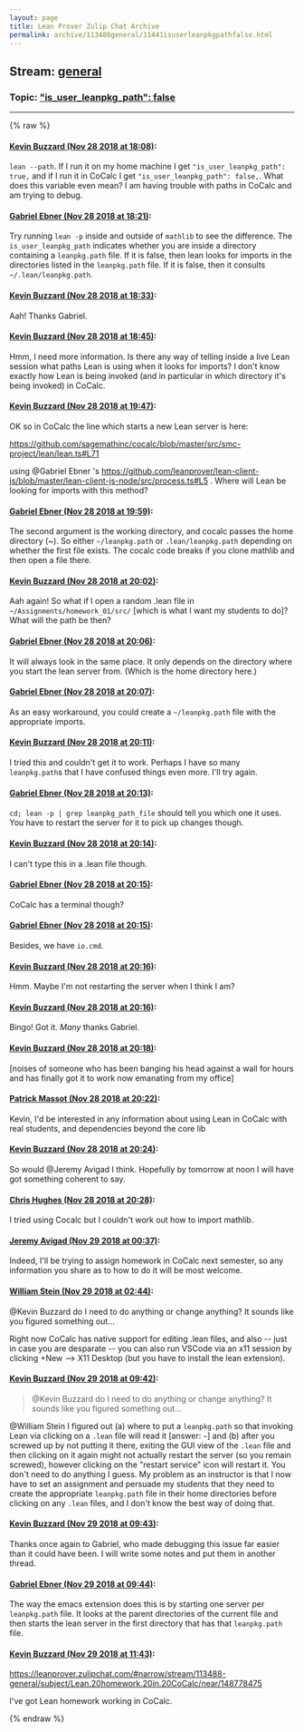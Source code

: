 ```yaml
---
layout: page
title: Lean Prover Zulip Chat Archive 
permalink: archive/113488general/11441isuserleanpkgpathfalse.html
---
```


## Stream: [general](index.html)
### Topic: ["is_user_leanpkg_path": false](11441isuserleanpkgpathfalse.html)

---


{% raw %}
#### [ Kevin Buzzard (Nov 28 2018 at 18:08)](https://leanprover.zulipchat.com/#narrow/stream/113488-general/topic/%22is_user_leanpkg_path%22%3A%20false/near/148726964):
<p><code>lean --path</code>. If I run it on my home machine I get <code>"is_user_leanpkg_path": true,</code> and if I run it in CoCalc I get <code>"is_user_leanpkg_path": false,</code>. What does this variable even mean? I am having trouble with paths in CoCalc and am trying to debug.</p>

#### [ Gabriel Ebner (Nov 28 2018 at 18:21)](https://leanprover.zulipchat.com/#narrow/stream/113488-general/topic/%22is_user_leanpkg_path%22%3A%20false/near/148727956):
<p>Try running <code>lean -p</code> inside and outside of <code>mathlib</code> to see the difference.  The <code>is_user_leanpkg_path</code> indicates whether you are inside a directory containing a <code>leanpkg.path</code> file.  If it is false, then lean looks for imports in the directories listed in the <code>leanpkg.path</code> file.  If it is false, then it consults <code>~/.lean/leanpkg.path</code>.</p>

#### [ Kevin Buzzard (Nov 28 2018 at 18:33)](https://leanprover.zulipchat.com/#narrow/stream/113488-general/topic/%22is_user_leanpkg_path%22%3A%20false/near/148728778):
<p>Aah! Thanks Gabriel.</p>

#### [ Kevin Buzzard (Nov 28 2018 at 18:45)](https://leanprover.zulipchat.com/#narrow/stream/113488-general/topic/%22is_user_leanpkg_path%22%3A%20false/near/148729505):
<p>Hmm, I need more information. Is there any way of telling inside a live Lean session what paths Lean is using when it looks for imports? I don't know exactly how Lean is being invoked (and in particular in which directory it's being invoked) in CoCalc.</p>

#### [ Kevin Buzzard (Nov 28 2018 at 19:47)](https://leanprover.zulipchat.com/#narrow/stream/113488-general/topic/%22is_user_leanpkg_path%22%3A%20false/near/148733549):
<p>OK so in CoCalc the line which starts a new Lean server is here:</p>
<p><a href="https://github.com/sagemathinc/cocalc/blob/master/src/smc-project/lean/lean.ts#L71" target="_blank" title="https://github.com/sagemathinc/cocalc/blob/master/src/smc-project/lean/lean.ts#L71">https://github.com/sagemathinc/cocalc/blob/master/src/smc-project/lean/lean.ts#L71</a></p>
<p>using <span class="user-mention" data-user-id="110043">@Gabriel Ebner</span> 's <a href="https://github.com/leanprover/lean-client-js/blob/master/lean-client-js-node/src/process.ts#L5" target="_blank" title="https://github.com/leanprover/lean-client-js/blob/master/lean-client-js-node/src/process.ts#L5">https://github.com/leanprover/lean-client-js/blob/master/lean-client-js-node/src/process.ts#L5</a> . Where will Lean be looking for imports with this method?</p>

#### [ Gabriel Ebner (Nov 28 2018 at 19:59)](https://leanprover.zulipchat.com/#narrow/stream/113488-general/topic/%22is_user_leanpkg_path%22%3A%20false/near/148734474):
<p>The second argument is the working directory, and cocalc passes the home directory (~).  So either <code>~/leanpkg.path</code> or <code>.lean/leanpkg.path</code> depending on whether the first file exists.  The cocalc code breaks if you clone mathlib and then open a file there.</p>

#### [ Kevin Buzzard (Nov 28 2018 at 20:02)](https://leanprover.zulipchat.com/#narrow/stream/113488-general/topic/%22is_user_leanpkg_path%22%3A%20false/near/148734755):
<p>Aah again! So what if I open a random .lean file in <code>~/Assignments/homework_01/src/</code> [which is what I want my students to do]? What will the path be then?</p>

#### [ Gabriel Ebner (Nov 28 2018 at 20:06)](https://leanprover.zulipchat.com/#narrow/stream/113488-general/topic/%22is_user_leanpkg_path%22%3A%20false/near/148735038):
<p>It will always look in the same place.  It only depends on the directory where you start the lean server from.  (Which is the home directory here.)</p>

#### [ Gabriel Ebner (Nov 28 2018 at 20:07)](https://leanprover.zulipchat.com/#narrow/stream/113488-general/topic/%22is_user_leanpkg_path%22%3A%20false/near/148735106):
<p>As an easy workaround, you could create a <code>~/leanpkg.path</code> file with the appropriate imports.</p>

#### [ Kevin Buzzard (Nov 28 2018 at 20:11)](https://leanprover.zulipchat.com/#narrow/stream/113488-general/topic/%22is_user_leanpkg_path%22%3A%20false/near/148735389):
<p>I tried this and couldn't get it to work. Perhaps I have so many <code>leanpkg.path</code>s that I have confused things even more. I'll try again.</p>

#### [ Gabriel Ebner (Nov 28 2018 at 20:13)](https://leanprover.zulipchat.com/#narrow/stream/113488-general/topic/%22is_user_leanpkg_path%22%3A%20false/near/148735503):
<p><code>cd; lean -p | grep leanpkg_path_file</code> should tell you which one it uses.  You have to restart the server for it to pick up changes though.</p>

#### [ Kevin Buzzard (Nov 28 2018 at 20:14)](https://leanprover.zulipchat.com/#narrow/stream/113488-general/topic/%22is_user_leanpkg_path%22%3A%20false/near/148735593):
<p>I can't type this in a .lean file though.</p>

#### [ Gabriel Ebner (Nov 28 2018 at 20:15)](https://leanprover.zulipchat.com/#narrow/stream/113488-general/topic/%22is_user_leanpkg_path%22%3A%20false/near/148735672):
<p>CoCalc has a terminal though?</p>

#### [ Gabriel Ebner (Nov 28 2018 at 20:15)](https://leanprover.zulipchat.com/#narrow/stream/113488-general/topic/%22is_user_leanpkg_path%22%3A%20false/near/148735695):
<p>Besides, we have <code>io.cmd</code>.</p>

#### [ Kevin Buzzard (Nov 28 2018 at 20:16)](https://leanprover.zulipchat.com/#narrow/stream/113488-general/topic/%22is_user_leanpkg_path%22%3A%20false/near/148735784):
<p>Hmm. Maybe I'm not restarting the server when I think I am?</p>

#### [ Kevin Buzzard (Nov 28 2018 at 20:16)](https://leanprover.zulipchat.com/#narrow/stream/113488-general/topic/%22is_user_leanpkg_path%22%3A%20false/near/148735800):
<p>Bingo! Got it. <em>Many</em> thanks Gabriel.</p>

#### [ Kevin Buzzard (Nov 28 2018 at 20:18)](https://leanprover.zulipchat.com/#narrow/stream/113488-general/topic/%22is_user_leanpkg_path%22%3A%20false/near/148735887):
<p>[noises of someone who has been banging his head against a wall for hours and has finally got it to work now emanating from my office]</p>

#### [ Patrick Massot (Nov 28 2018 at 20:22)](https://leanprover.zulipchat.com/#narrow/stream/113488-general/topic/%22is_user_leanpkg_path%22%3A%20false/near/148736165):
<p>Kevin, I'd be interested in any information about using Lean in CoCalc with real students, and dependencies beyond the core lib</p>

#### [ Kevin Buzzard (Nov 28 2018 at 20:24)](https://leanprover.zulipchat.com/#narrow/stream/113488-general/topic/%22is_user_leanpkg_path%22%3A%20false/near/148736343):
<p>So would <span class="user-mention" data-user-id="110865">@Jeremy Avigad</span> I think. Hopefully by tomorrow at noon I will have got something coherent to say.</p>

#### [ Chris Hughes (Nov 28 2018 at 20:28)](https://leanprover.zulipchat.com/#narrow/stream/113488-general/topic/%22is_user_leanpkg_path%22%3A%20false/near/148736647):
<p>I tried using Cocalc but I couldn't work out how to import mathlib.</p>

#### [ Jeremy Avigad (Nov 29 2018 at 00:37)](https://leanprover.zulipchat.com/#narrow/stream/113488-general/topic/%22is_user_leanpkg_path%22%3A%20false/near/148752688):
<p>Indeed, I'll be trying to assign homework in CoCalc next semester, so any information you share as to how to do it will be most welcome.</p>

#### [ William Stein (Nov 29 2018 at 02:44)](https://leanprover.zulipchat.com/#narrow/stream/113488-general/topic/%22is_user_leanpkg_path%22%3A%20false/near/148758612):
<p><span class="user-mention" data-user-id="110038">@Kevin Buzzard</span>  do I need to do anything or change anything?  It sounds like you figured something out...</p>
<p>Right now CoCalc has native support for editing .lean files, and also -- just in case you are desparate -- you can also run VSCode via an x11 session by clicking +New --&gt; X11 Desktop (but you have to install the lean extension).</p>

#### [ Kevin Buzzard (Nov 29 2018 at 09:42)](https://leanprover.zulipchat.com/#narrow/stream/113488-general/topic/%22is_user_leanpkg_path%22%3A%20false/near/148773021):
<blockquote>
<p><span class="user-mention" data-user-id="110038">@Kevin Buzzard</span>  do I need to do anything or change anything?  It sounds like you figured something out...</p>
</blockquote>
<p><span class="user-mention" data-user-id="116034">@William Stein</span>  I figured out (a) where to put a <code>leanpkg.path</code> so that invoking Lean via clicking on a <code>.lean</code> file will read it [answer: <code>~</code>] and (b) after you screwed up by not putting it there, exiting the GUI view of the <code>.lean</code> file and then clicking on it again might not actually restart the server (so you remain screwed), however clicking on the "restart service" icon will restart it. You don't need to do anything I guess. My problem as an instructor is that I now have to set an assignment and persuade my students that they need to create the appropriate <code>leanpkg.path</code> file in their home directories before clicking on any <code>.lean</code> files, and I don't know the best way of doing that.</p>

#### [ Kevin Buzzard (Nov 29 2018 at 09:43)](https://leanprover.zulipchat.com/#narrow/stream/113488-general/topic/%22is_user_leanpkg_path%22%3A%20false/near/148773037):
<p>Thanks once again to Gabriel, who made debugging this issue far easier than it could have been. I will write some notes and put them in another thread.</p>

#### [ Gabriel Ebner (Nov 29 2018 at 09:44)](https://leanprover.zulipchat.com/#narrow/stream/113488-general/topic/%22is_user_leanpkg_path%22%3A%20false/near/148773092):
<p>The way the emacs extension does this is by starting one server per <code>leanpkg.path</code> file.  It looks at the parent directories of the current file and then starts the lean server in the first directory that has that <code>leanpkg.path</code> file.</p>

#### [ Kevin Buzzard (Nov 29 2018 at 11:43)](https://leanprover.zulipchat.com/#narrow/stream/113488-general/topic/%22is_user_leanpkg_path%22%3A%20false/near/148778499):
<p><a href="#narrow/stream/113488-general/subject/Lean.20homework.20in.20CoCalc/near/148778475" title="#narrow/stream/113488-general/subject/Lean.20homework.20in.20CoCalc/near/148778475">https://leanprover.zulipchat.com/#narrow/stream/113488-general/subject/Lean.20homework.20in.20CoCalc/near/148778475</a></p>
<p>I've got Lean homework working in CoCalc.</p>


{% endraw %}
